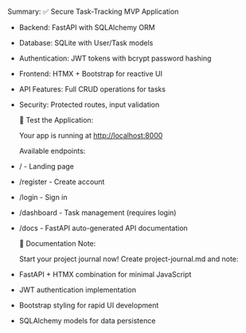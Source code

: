 Summary:
  ✅ Secure Task-Tracking MVP Application

- Backend: FastAPI with SQLAlchemy ORM
- Database: SQLite with User/Task models
- Authentication: JWT tokens with bcrypt password hashing
- Frontend: HTMX + Bootstrap for reactive UI
- API Features: Full CRUD operations for tasks
- Security: Protected routes, input validation

  🔗 Test the Application:

  Your app is running at <http://localhost:8000>

  Available endpoints:

- / - Landing page
- /register - Create account
- /login - Sign in
- /dashboard - Task management (requires login)
- /docs - FastAPI auto-generated API documentation

  📝 Documentation Note:

  Start your project journal now! Create project-journal.md and note:

- FastAPI + HTMX combination for minimal JavaScript
- JWT authentication implementation
- Bootstrap styling for rapid UI development
- SQLAlchemy models for data persistence
